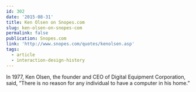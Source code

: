 ```yaml
---
id: 302
date: '2015-08-31'
title: Ken Olsen on Snopes.com
slug: ken-olsen-on-snopes-com
permalink: false
publication: Snopes.com
link: 'http://www.snopes.com/quotes/kenolsen.asp'
tags:
  - article
  - interaction-design-history
---
```

In 1977, Ken Olsen, the founder and CEO of Digital Equipment Corporation, said, ”There is no reason for any individual to have a computer in his home.” 
